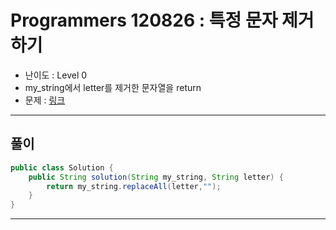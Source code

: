 # Programmers 120826 : 특정 문자 제거하기
- 난이도 : Level 0
- my_string에서 letter를 제거한 문자열을 return
- 문제 : [링크](https://school.programmers.co.kr/learn/courses/30/lessons/120826)

---

## 풀이
```java
public class Solution {
    public String solution(String my_string, String letter) {
        return my_string.replaceAll(letter,"");
    }
}
```

---
